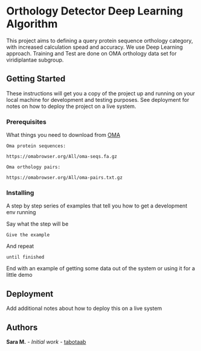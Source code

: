 
# Orthology Detector Deep Learning Algorithm

This project aims to defining a query protein sequence orthology category, with increased calculation spead and accuracy. We use Deep Learning approach. Training and Test are done on OMA orthology data set for viridiplantae subgroup.

## Getting Started

These instructions will get you a copy of the project up and running on your local machine for development and testing purposes. See deployment for notes on how to deploy the project on a live system.

### Prerequisites

What things you need to download from [OMA](https://omabrowser.org/oma/current/)

```
Oma protein sequences: 

https://omabrowser.org/All/oma-seqs.fa.gz

Oma orthology pairs:

https://omabrowser.org/All/oma-pairs.txt.gz
```

### Installing

A step by step series of examples that tell you how to get a development env running

Say what the step will be

```
Give the example
```

And repeat

```
until finished
```

End with an example of getting some data out of the system or using it for a little demo

## Deployment

Add additional notes about how to deploy this on a live system

## Authors

**Sara M.** - *Initial work* - [tabotaab](https://github.com/tabotaab)
